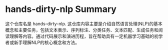 # hands-dirty-nlp Summary

这个仓库名是 hands-dirty-nlp. 这仓库内容主要是介绍自然语言处理(NLP)的基本概念和主要任务，包括文本表示、序列标注、分类任务、文本匹配、生成任务和阅读理解等内容。通过代码展示和演进历程，旨在帮助具有一定机器学习基础的初学者或新手理解NLP的核心概念和方法。